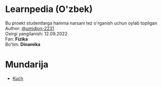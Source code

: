 # Learnpedia (O'zbek)
Bu proekt studentlarga hamma narsani tez o'rganish uchun oylab topilgan
Author: [@umidjon-2231](https://github.com/umidjon-2231)\
Oxirgi yangilanish: 12.09.2022\
Fan: <b>Fizika</b>\
Bo'lim: <b>Dinamika</b>
# Mundarija
* [Kuch](./kuch/README.md)